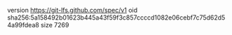 version https://git-lfs.github.com/spec/v1
oid sha256:5a158492b01623b445a43f59f3c857ccccd1082e06cebf7c75d62d54a99fdea8
size 7269
